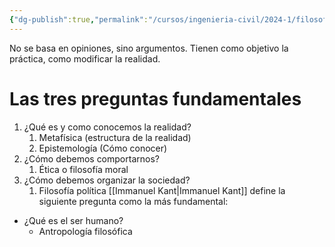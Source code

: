 ```yaml
---
{"dg-publish":true,"permalink":"/cursos/ingenieria-civil/2024-1/filosofia-para-que/la-filosofia/"}
---
```


No se basa en opiniones, sino argumentos. Tienen como objetivo la práctica, como modificar la realidad.

# Las tres preguntas fundamentales
1. ¿Qué es y como conocemos la realidad?
	1. Metafísica (estructura de la realidad)
	2. Epistemología (Cómo conocer)
2. ¿Cómo debemos comportarnos?
	1. Ética o filosofía moral
3. ¿Cómo debemos organizar la sociedad?
	1. Filosofía política
[[Immanuel Kant\|Immanuel Kant]] define la siguiente pregunta como la más fundamental:
- ¿Qué es el ser humano?
	- Antropología filosófica